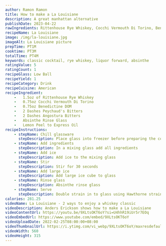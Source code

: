 ```yaml
---
author: Ramon Ramon
title: How to make a La Louisiane
description: A great manhattan alternative
publishDate: 2023-04-22
rawIngredients: Rittenhouse Rye Whiskey, Cocchi Vermouth Di Torino, Benedictine DOM, Peychaud's Bitters, Angostura Bitters, Absinthe, Express Lemon Peel
recipeName: La Louisiane
image: /img/la-louisiane.jpg
imageAlt: La Louisiane picture
prepTime: PT1M
cooktime: PT3M
totalTime: PT4M
keywords: classic cocktail, rye whiskey, liquor forward, absinthe
ratingValue: 5
ratingCount: 1
recipeGlass: Low Ball
recipeYield: 1
recipeCategory: Drink
recipeCuisine: American
recipeIngredient:
    -   1.5oz of Rittenhouse Rye Whiskey
    -   0.75oz Cocchi Vermouth Di Torino
    -   0.75oz Benedictine DOM
    -   2 Dashes Peychaud's Bitters
    -   2 Dashes Angostura Bitters
    -   Absinthe Rinse Glass
    -   Lemon Peel to Express Oil
recipeInstructions:
    - stepName: Chill glassware
      stepDescription: Place glass into freezer before preparing the cocktail 
    - stepName: Add ingredients
      stepDescription: In a mixing glass add all ingredients
    - stepName: Add ice
      stepDescription: Add ice to the mixing glass
    - stepName: Stir
      stepDescription: Stir for 30 seconds
    - stepName: Add large ice
      stepDescription: Add large ice cube to glass
    - stepName: Rinse glass
      stepDescription: Absinthe rinse glass
    - stepName: Serve
      stepDescription: Double strain in to glass using Hawthorne strainer and fine mesh strainer
calories: 281.25
videoName: La Louisiane - 2 ways to enjoy a whiskey classic
videoDescription: Anders Erickson shows how to make a La Louisiane
videoContentUrl: https://youtu.be/9XLtsOKT6oY?si=U4hhR19iUr5r7EOq
videoEmbedUrl: https://www.youtube.com/embed/9XLtsOKT6oY
videoUploadDate: 2022-02-25T08:00:00+08:00
videoThumbnailUrl: https://i.ytimg.com/vi_webp/9XLtsOKT6oY/maxresdefault.webp
videoWidth: 560
videoHeight: 315
---
```

